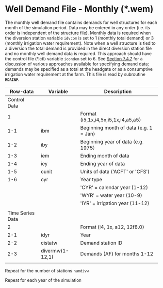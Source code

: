 # Well Demand File - Monthly (*.wem) #

The monthly well demand file contains demands for well structures for each month of the simulation period. Data may be entered in any order 
(i.e. its order is independent of the structure file). Monthly data is required when the diversion station variable `idvcom` is set to 1 (monthly 
total demand) or 3 (monthly irrigation water requirement). Note when a well structure is tied to a diversion the total demand is provided in the 
direct diversion station file and no monthly well demand data is required. This approach should have the control file (\*.ctl) variable `icondem` set 
to 6. See [Section 7.4.7](../StandardModelingProcedures/747.md) for a discussion of various approaches available for specifying demand data; demands may be specified as a total at the headgate 
or as a consumptive irrigation water requirement at the farm. This file is read by subroutine **`MDAINP`**.

| Row-data							| Variable						| Description 								|				
| ------------------				| --------------------			| --------									|
| Control Data						| 								| 											|
| 1 								| 								| Format (i5,1x,i4,5x,i5,1x,i4,a5,a5)
| 1-1								| ibm							| Beginning month of data (e.g. 1 = Jan)
| 1-2								| iby							| Beginning year of data (e.g. 1975)
| 1-3								| iem							| Ending month of data
| 1-4								| iey							| Ending year of data 
| 1-5								| cunit							| Units of data ('ACFT' or 'CFS')
| 1-6								| cyr							| Year type 
| 									| 								| 'CYR' = calendar year (1-12)
| 									| 								| 'WYR' = water year (10-9)
| 									| 								| 'IYR' = irrigation year (11-12)
| | | |
| Time Series Data | | |
| 2									| 								| Format (i4, 1x, a12, 12f8.0)
| 2-1								| idyr							| Year
| 2-2								| cistatw						| Demand station ID
| 2-3								| divermw(1-12,1)				| Demands (AF) for months 1-12
| | | |

Repeat for the number of stations `numdivw`

Repeat for each year of the simulation
